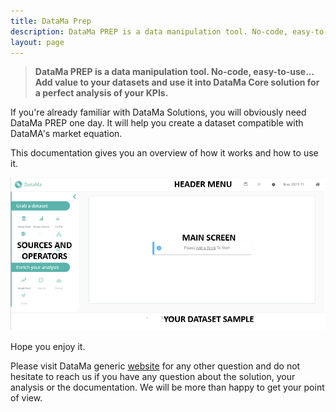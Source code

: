 ```yaml
---
title: DataMa Prep
description: DataMa PREP is a data manipulation tool. No-code, easy-to-use... Add value to your datasets and use it into DataMa Core solution for a perfect analysis of your KPIs.
layout: page
---
```


> **DataMa PREP is a data manipulation tool. No-code, easy-to-use... Add value to your datasets and use it into DataMa Core solution for a perfect analysis of your KPIs.**

If you're already familiar with DataMa Solutions, you will obviously need DataMa PREP one day. It will help you create a dataset compatible with DataMA's market equation.

This documentation gives you an overview of how it works and how to use it.

![prep_ui](images/Capturen1.PNG)

Hope you enjoy it.

Please visit DataMa generic [website](https://datama.fr/lets-talk/) for any other question and do not hesitate to reach us if you have any question about the solution, your analysis or the documentation. We will be more than happy to get your point of view.
